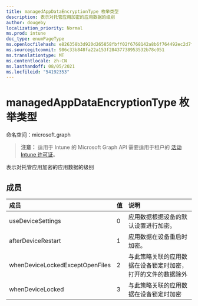 ```yaml
---
title: managedAppDataEncryptionType 枚举类型
description: 表示对托管应用加密的应用数据的级别
author: dougeby
localization_priority: Normal
ms.prod: intune
doc_type: enumPageType
ms.openlocfilehash: e826358b3d920d265858fbff02f6768142a8b6f764492ec2d7f12d7b8125947d
ms.sourcegitcommit: 986c33b848fa22a153f28437738953532b78c051
ms.translationtype: MT
ms.contentlocale: zh-CN
ms.lasthandoff: 08/05/2021
ms.locfileid: "54192353"
---
```

# <a name="managedappdataencryptiontype-enum-type"></a>managedAppDataEncryptionType 枚举类型

命名空间：microsoft.graph

> **注意：** 适用于 Intune 的 Microsoft Graph API 需要适用于租户的 [活动 Intune 许可证](https://go.microsoft.com/fwlink/?linkid=839381)。

表示对托管应用加密的应用数据的级别

## <a name="members"></a>成员
|成员|值|说明|
|:---|:---|:---|
|useDeviceSettings|0|应用数据根据设备的默认设置进行加密。|
|afterDeviceRestart|1|应用数据在设备重启时加密。|
|whenDeviceLockedExceptOpenFiles|2|与此策略关联的应用数据在设备锁定时加密，打开的文件的数据除外|
|whenDeviceLocked|3|与此策略关联的应用数据在设备锁定时加密|




